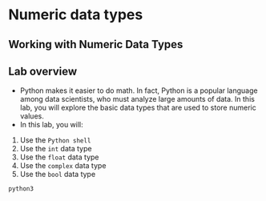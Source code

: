 #  Numeric data types
## Working with Numeric Data Types
## Lab overview
- Python makes it easier to do math. In fact, Python is a popular language among data scientists, who must analyze large amounts of data. In this lab, you will explore the basic data types that are used to store numeric values.
- In this lab, you will:

1. Use the `Python shell`
2. Use the `int` data type
3. Use the `float` data type
4. Use the `complex` data type
5. Use the `bool` data type

```
python3
```
